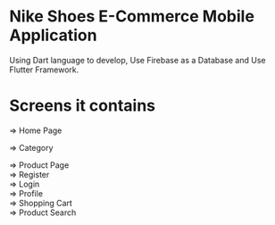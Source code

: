 # Nike Shoes E-Commerce Mobile Application
Using Dart language to develop, Use Firebase as a Database and Use Flutter Framework.

# Screens it contains
<p> => Home Page <p/>
<p> => Category <p/>
=> Product Page  <br />
=> Register <br />
=> Login <br />
=> Profile <br />
=> Shopping Cart <br />
=> Product Search <br />
